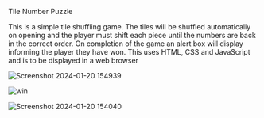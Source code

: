 Tile Number Puzzle

This is a simple tile shuffling game. The tiles will be shuffled automatically on opening and the player
must shift each piece until the numbers are back in the correct order. On completion of the game
an alert box will display informing the player they have won. This uses HTML, CSS and JavaScript and is 
to be displayed in a web browser

![Screenshot 2024-01-20 154939](https://github.com/William2716057/SlidingPuzzle/assets/77903649/2250c466-eb24-45f0-a67d-26d15e582889)

![win](https://github.com/William2716057/SlidingPuzzle/assets/77903649/82ce63ee-efcd-4ec7-bc65-b5badc442d64)

![Screenshot 2024-01-20 154040](https://github.com/William2716057/SlidingPuzzle/assets/77903649/e0fca33e-e82e-4634-afd9-045732051d1b)

